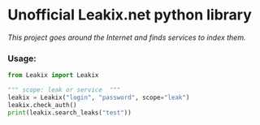 # Unofficial Leakix.net python library
*This project goes around the Internet and finds services to index them.*

### Usage:
```python
from Leakix import Leakix

""" scope: leak or service  """
leakix = Leakix("login", "password", scope="leak")
leakix.check_auth()
print(leakix.search_leaks("test"))
```